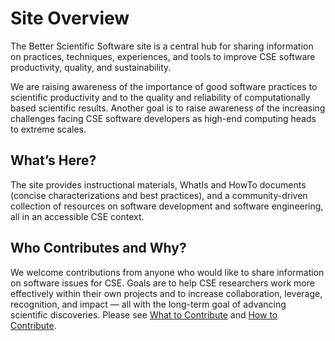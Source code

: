 # Site Overview

The Better Scientific Software site is a central hub for sharing information on practices, techniques, experiences, and tools to improve CSE software productivity, quality, and sustainability.  

We are raising awareness of the importance of good software practices to scientific productivity and to the quality and reliability of computationally based scientific results.  Another goal is to raise awareness of the increasing challenges facing CSE software developers as high-end computing heads to extreme scales.   

## What’s Here?
The site provides instructional materials, WhatIs and HowTo documents (concise characterizations and best practices), and a community-driven collection of resources on software development and software engineering, all in an accessible CSE context.  

## Who Contributes and Why?
We welcome contributions from anyone who would like to share information on software issues for CSE.  Goals are to help CSE researchers work more effectively  within their own projects and  to increase collaboration, leverage, recognition, and impact — all with the long-term goal of advancing scientific discoveries.  Please see [What to Contribute](../WhatToContribute.md) and [How to Contribute](../HowToContribute.md).

<!---
BSSw Site: Get Oriented: Site Overview
--->

